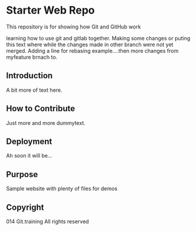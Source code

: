 # Starter Web Repo

This repository is for showing how Git and GitHub work

learning how to use git and gitlab together.
Making some changes or puting this text where while the changes made in other branch were not yet merged. Adding a line for rebasing example....then more changes from myfeature brnach to. 

## Introduction
A bit more of text here.

## How to Contribute
Just more and more dummytext.

## Deployment
Ah soon it will be...
## Purpose

Sample website with plenty of files for demos

## Copyright
014 Git.training All rights reserved
